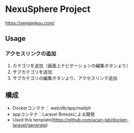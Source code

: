 # NexuSphere Project
https://sengankou.com/

## Usage

### アクセスリンクの追加
1. カテゴリを追加（画面上ナビゲーションの編集ボタンより）
2. サブカテゴリを追加
3. サブカテゴリの編集ボタンより、アクセスリンク追加

## 構成
- Dockerコンテナ： web/db/app/mailpit
- appコンテナ：Laravel Breezeによる開発
- Used this template(https://github.com/ucan-lab/docker-laravel/generate)
